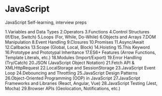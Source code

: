 # JavaScript

JavaScript Self-learning,
interview preps


1.Variables and Data Types
2.Operators
3.Functions
4.Control Structures (If/Else, Switch)
5.Loops (For, While, Do-While)
6.Objects and Arrays
7.DOM Manipulation
8.Event Handling
9.Closures
10.Promises
11.Async/Await
12.Callbacks
13.Scope (Global, Local, Block)
14.Hoisting
15.This Keyword
16.Prototype and Prototypal Inheritance
17.ES6+ Features (Arrow Functions, Template Literals, etc.)
18.Modules (Import/Export)
19.Error Handling (Try/Catch)
20.JSON (JavaScript Object Notation)
21.Fetch API & XMLHttpRequest
22.LocalStorage and SessionStorage
23.JavaScript Event Loop
24.Debouncing and Throttling
25.JavaScript Design Patterns
26.Object-Oriented Programming (OOP) in JavaScript
27.JavaScript Frameworks and Libraries (React, Angular, Vue)
28.JavaScript Testing (Jest, Mocha)
29.Browser APIs (Geolocation, Notifications, etc.)
